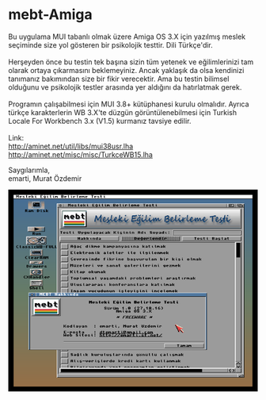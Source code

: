 # mebt-Amiga
  Bu uygulama MUI tabanlı olmak üzere Amiga OS 3.X için yazılmış
meslek seçiminde size yol gösteren bir psikolojik testtir. Dili Türkçe'dir.<br><br>
	Herşeyden önce bu testin tek başına sizin tüm yetenek ve 
eğilimlerinizi tam olarak ortaya çıkarmasını beklemeyiniz. 
Ancak yaklaşık da olsa kendinizi tanımanız bakımından size bir 
fikir verecektir. Ama bu testin bilimsel olduğunu ve psikolojik 
testler arasında yer aldığını da hatırlatmak gerek.<br><br>
	Programın çalışabilmesi için MUI 3.8+ kütüphanesi kurulu olmalıdır.
Ayrıca türkçe karakterlerin WB 3.X'te düzgün görüntülenebilmesi için 
Turkish Locale For Workbench 3.x (V1.5) kurmanız tavsiye edilir.<br><br>
Link: <br>
http://aminet.net/util/libs/mui38usr.lha <br>
http://aminet.net/misc/misc/TurkceWB15.lha

Saygılarımla,<br>
emarti, Murat Özdemir

![screenshot](https://github.com/emartisoft/mebt-Amiga/blob/master/screenshots/2.png?raw=true)
